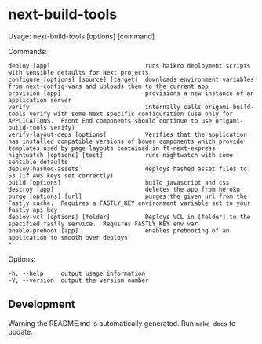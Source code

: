 # next-build-tools

  Usage: next-build-tools [options] [command]


  Commands:

    deploy [app]                           runs haikro deployment scripts with sensible defaults for Next projects
    configure [options] [source] [target]  downloads environment variables from next-config-vars and uploads them to the current app
    provision [app]                        provisions a new instance of an application server
    verify                                 internally calls origami-build-tools verify with some Next specific configuration (use only for APPLICATIONS.  Front End components should continue to use origami-build-tools verify)
    verify-layout-deps [options]           Verifies that the application has installed compatible versions of bower components which provide templates used by page layouts contained in ft-next-express
    nightwatch [options] [test]            runs nightwatch with some sensible defaults
    deploy-hashed-assets                   deploys hashed asset files to S3 (if AWS keys set correctly)
    build [options]                        build javascript and css
    destroy [app]                          deletes the app from heroku
    purge [options] [url]                  purges the given url from the Fastly cache.  Requires a FASTLY_KEY environment variable set to your fastly api key
    deploy-vcl [options] [folder]          Deploys VCL in [folder] to the specified fastly service.  Requires FASTLY_KEY env var
    enable-preboot [app]                   enables prebooting of an application to smooth over deploys
    *                                      

  Options:

    -h, --help     output usage information
    -V, --version  output the version number

## Development
Warning the README.md is automatically generated.  Run `make docs` to update.
